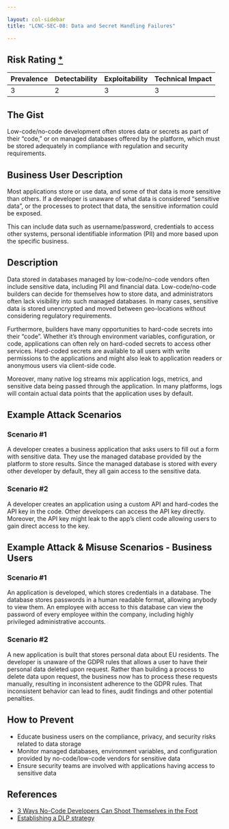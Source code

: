 ```yaml
---

layout: col-sidebar
title: "LCNC-SEC-08: Data and Secret Handling Failures"

---
```


## Risk Rating [*](https://owasp.org/www-project-top-ten/2017/Note_About_Risks)

| Prevalence | Detectability | Exploitability | Technical Impact |
| --- | --- | --- | --- |
| 3 | 2 | 3 | 3 |

## The Gist

Low-code/no-code development often stores data or secrets as part of their “code,” or on managed databases offered by the platform, which must be stored adequately in compliance with regulation and security requirements.

## Business User Description

Most applications store or use data, and some of that data is more sensitive than others. If a developer is unaware of what data is considered “sensitive data”, or the processes to protect that data, the sensitive information could be exposed.   

This can include data such as username/password, credentials to access other systems, personal identifiable information (PII) and more based upon the specific business. 

## Description

Data stored in databases managed by low-code/no-code vendors often include sensitive data, including PII and financial data. 
Low-code/no-code builders can decide for themselves how to store data, and administrators often lack visibility into such managed databases. 
In many cases, sensitive data is stored unencrypted and moved between geo-locations without considering regulatory requirements.

Furthermore, builders have many opportunities to hard-code secrets into their “code”. 
Whether it’s through environment variables, configuration, or code, applications can often rely on hard-coded secrets to access other services. 
Hard-coded secrets are available to all users with write permissions to the applications and might also leak to application readers or anonymous users via client-side code.

Moreover, many native log streams mix application logs, metrics, and sensitive data being passed through the application. 
In many platforms, logs will contain actual data points that the application uses by default.

## Example Attack Scenarios

### Scenario #1

A developer creates a business application that asks users to fill out a form with sensitive data. 
They use the managed database provided by the platform to store results. 
Since the managed database is stored with every other developer by default, they all gain access to the sensitive data.

### Scenario #2

A developer creates an application using a custom API and hard-codes the API key in the code. 
Other developers can access the API key directly. 
Moreover, the API key might leak to the app’s client code allowing users to gain direct access to the key.

## Example Attack & Misuse Scenarios - Business Users

### Scenario #1

An application is developed, which stores credentials in a database. The database stores passwords in a human readable format, allowing anybody to view them. An employee with access to this database can view the password of every employee within the company, including highly privileged administrative accounts.

### Scenario #2

A new application is built that stores personal data about EU residents. The developer is unaware of the GDPR rules that allows a user to have their personal data deleted upon request.  Rather than building a process to delete data upon request, the business now has to process these requests manually, resulting in inconsistent adherence to the GDPR rules.  That inconsistent behavior can lead to fines, audit findings and other potential penalties.

## How to Prevent

- Educate business users on the compliance, privacy, and security risks related to data storage
- Monitor managed databases, environment variables, and configuration provided by no-code/low-code vendors for sensitive data
- Ensure security teams are involved with applications having access to sensitive data

## References

- [3 Ways No-Code Developers Can Shoot Themselves in the Foot](https://www.darkreading.com/dr-tech/3-ways-no-code-developers-can-shoot-themselves-in-the-foot)
- [Establishing a DLP strategy](https://docs.microsoft.com/en-us/power-platform/guidance/adoption/dlp-strategy)
